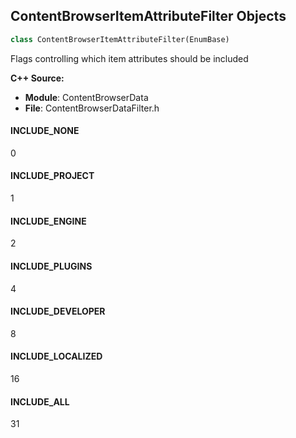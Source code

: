 ## ContentBrowserItemAttributeFilter Objects

```python
class ContentBrowserItemAttributeFilter(EnumBase)
```

Flags controlling which item attributes should be included

**C++ Source:**

- **Module**: ContentBrowserData
- **File**: ContentBrowserDataFilter.h

<a id="unreal.ContentBrowserItemAttributeFilter.INCLUDE_NONE"></a>

#### INCLUDE_NONE

0

<a id="unreal.ContentBrowserItemAttributeFilter.INCLUDE_PROJECT"></a>

#### INCLUDE_PROJECT

1

<a id="unreal.ContentBrowserItemAttributeFilter.INCLUDE_ENGINE"></a>

#### INCLUDE_ENGINE

2

<a id="unreal.ContentBrowserItemAttributeFilter.INCLUDE_PLUGINS"></a>

#### INCLUDE_PLUGINS

4

<a id="unreal.ContentBrowserItemAttributeFilter.INCLUDE_DEVELOPER"></a>

#### INCLUDE_DEVELOPER

8

<a id="unreal.ContentBrowserItemAttributeFilter.INCLUDE_LOCALIZED"></a>

#### INCLUDE_LOCALIZED

16

<a id="unreal.ContentBrowserItemAttributeFilter.INCLUDE_ALL"></a>

#### INCLUDE_ALL

31

<a id="unreal.AssetMigrationConflict"></a>